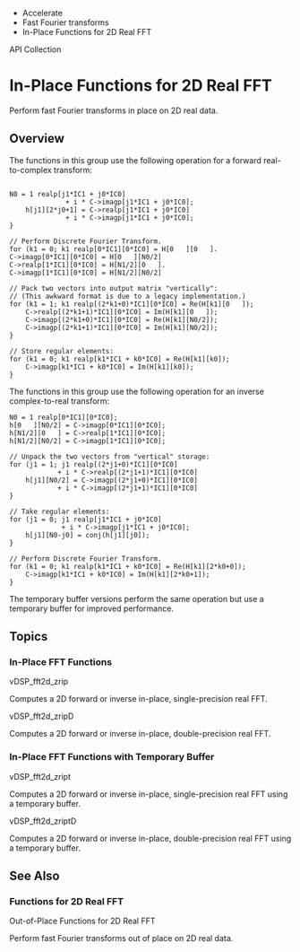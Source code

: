 

- Accelerate
- Fast Fourier transforms
-  In-Place Functions for 2D Real FFT 

API Collection

# In-Place Functions for 2D Real FFT

Perform fast Fourier transforms in place on 2D real data.

## Overview

The functions in this group use the following operation for a forward real-to-complex transform:

```

N0 = 1 realp[j1*IC1 + j0*IC0]
              + i * C->imagp[j1*IC1 + j0*IC0];
    h[j1][2*j0+1] = C->realp[j1*IC1 + j0*IC0]
              + i * C->imagp[j1*IC1 + j0*IC0];
}

// Perform Discrete Fourier Transform.
for (k1 = 0; k1 realp[0*IC1][0*IC0] = H[0   ][0   ].
C->imagp[0*IC1][0*IC0] = H[0   ][N0/2]
C->realp[1*IC1][0*IC0] = H[N1/2][0   ].
C->imagp[1*IC1][0*IC0] = H[N1/2][N0/2]

// Pack two vectors into output matrix "vertically":
// (This awkward format is due to a legacy implementation.)
for (k1 = 1; k1 realp[(2*k1+0)*IC1][0*IC0] = Re(H[k1][0   ]);
    C->realp[(2*k1+1)*IC1][0*IC0] = Im(H[k1][0   ]);
    C->imagp[(2*k1+0)*IC1][0*IC0] = Re(H[k1][N0/2]);
    C->imagp[(2*k1+1)*IC1][0*IC0] = Im(H[k1][N0/2]);
}

// Store regular elements:
for (k1 = 0; k1 realp[k1*IC1 + k0*IC0] = Re(H[k1][k0]);
    C->imagp[k1*IC1 + k0*IC0] = Im(H[k1][k0]);
}

```

The functions in this group use the following operation for an inverse complex-to-real transform:

```
N0 = 1 realp[0*IC1][0*IC0];
h[0   ][N0/2] = C->imagp[0*IC1][0*IC0];
h[N1/2][0   ] = C->realp[1*IC1][0*IC0];
h[N1/2][N0/2] = C->imagp[1*IC1][0*IC0];

// Unpack the two vectors from "vertical" storage:
for (j1 = 1; j1 realp[(2*j1+0)*IC1][0*IC0]
            + i * C->realp[(2*j1+1)*IC1][0*IC0]
    h[j1][N0/2] = C->imagp[(2*j1+0)*IC1][0*IC0]
            + i * C->imagp[(2*j1+1)*IC1][0*IC0]
}

// Take regular elements:
for (j1 = 0; j1 realp[j1*IC1 + j0*IC0]
             + i * C->imagp[j1*IC1 + j0*IC0];
    h[j1][N0-j0] = conj(h[j1][j0]);
}

// Perform Discrete Fourier Transform.
for (k1 = 0; k1 realp[k1*IC1 + k0*IC0] = Re(H[k1][2*k0+0]);
    C->imagp[k1*IC1 + k0*IC0] = Im(H[k1][2*k0+1]);
}

```

The temporary buffer versions perform the same operation but use a temporary buffer for improved performance.

## Topics

### In-Place FFT Functions

vDSP_fft2d_zrip

Computes a 2D forward or inverse in-place, single-precision real FFT.

vDSP_fft2d_zripD

Computes a 2D forward or inverse in-place, double-precision real FFT.

### In-Place FFT Functions with Temporary Buffer

vDSP_fft2d_zript

Computes a 2D forward or inverse in-place, single-precision real FFT using a temporary buffer.

vDSP_fft2d_zriptD

Computes a 2D forward or inverse in-place, double-precision real FFT using a temporary buffer.

## See Also

### Functions for 2D Real FFT

Out-of-Place Functions for 2D Real FFT

Perform fast Fourier transforms out of place on 2D real data.

